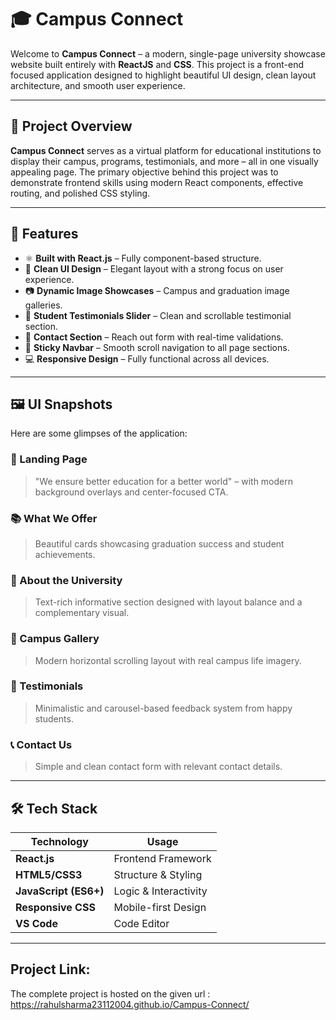 # 🎓 Campus Connect

Welcome to **Campus Connect** – a modern, single-page university showcase website built entirely with **ReactJS** and **CSS**. This project is a front-end focused application designed to highlight beautiful UI design, clean layout architecture, and smooth user experience.


---

## 📌 Project Overview     

**Campus Connect** serves as a virtual platform for educational institutions to display their campus, programs, testimonials, and more – all in one visually appealing page. The primary objective behind this project was to demonstrate frontend skills using modern React components, effective routing, and polished CSS styling.

---   

## 🚀 Features

- ⚛️ **Built with React.js** – Fully component-based structure.
- 🎨 **Clean UI Design** – Elegant layout with a strong focus on user experience.
- 📷 **Dynamic Image Showcases** – Campus and graduation image galleries.
- 💬 **Student Testimonials Slider** – Clean and scrollable testimonial section.
- 📍 **Contact Section** – Reach out form with real-time validations.
- 🧭 **Sticky Navbar** – Smooth scroll navigation to all page sections.
- 💻 **Responsive Design** – Fully functional across all devices.

---

## 🖼️ UI Snapshots

Here are some glimpses of the application:

### 🏫 Landing Page
> "We ensure better education for a better world" – with modern background overlays and center-focused CTA.

### 📚 What We Offer
> Beautiful cards showcasing graduation success and student achievements.

### 🧠 About the University
> Text-rich informative section designed with layout balance and a complementary visual.

### 🌄 Campus Gallery
> Modern horizontal scrolling layout with real campus life imagery.

### 💬 Testimonials
> Minimalistic and carousel-based feedback system from happy students.

### 📞 Contact Us
> Simple and clean contact form with relevant contact details.

---

## 🛠️ Tech Stack

| Technology           | Usage |
|----------------------|-------|
| **React.js**         | Frontend Framework |
| **HTML5/CSS3**       | Structure & Styling |
| **JavaScript (ES6+)**| Logic & Interactivity |
| **Responsive CSS**   | Mobile-first Design |
| **VS Code**          | Code Editor |

---

##  Project Link:
The complete project is hosted on the given url :  https://rahulsharma23112004.github.io/Campus-Connect/



 
 
 
